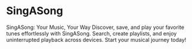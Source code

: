 # SingASong
SingASong: Your Music, Your Way  Discover, save, and play your favorite tunes effortlessly with SingASong. Search, create playlists, and enjoy uninterrupted playback across devices. Start your musical journey today!
